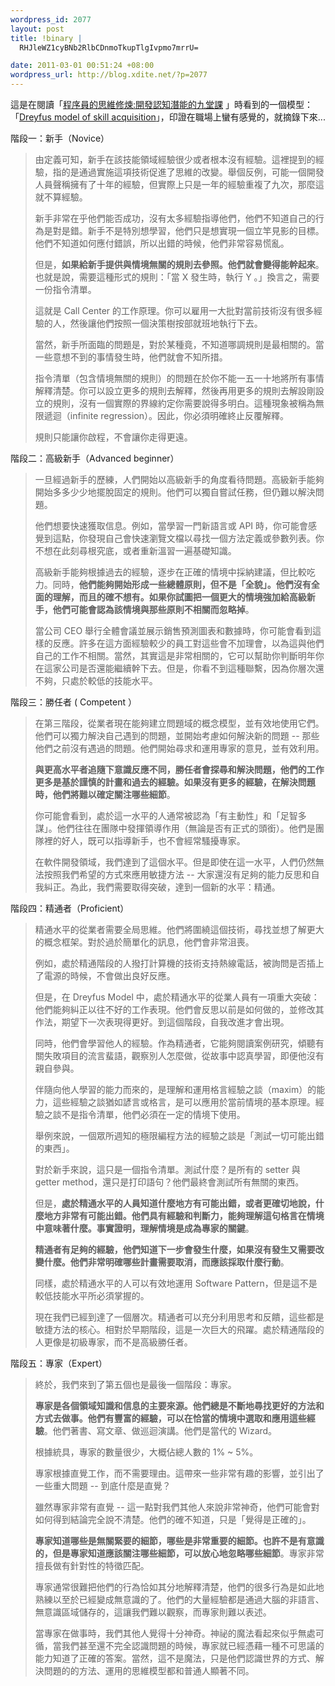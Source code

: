 ```yaml
--- 
wordpress_id: 2077
layout: post
title: !binary |
  RHJleWZ1cyBNb2RlbCDnmoTkupTlgIvpmo7mrrU=

date: 2011-03-01 00:51:24 +08:00
wordpress_url: http://blog.xdite.net/?p=2077
---
```

這是在閱讀「<a href="http://book.douban.com/subject/5372651/">程序員的思維修煉:開發認知潛能的九堂課</a> 」時看到的一個模型：「<a href="http://en.wikipedia.org/wiki/Dreyfus_model_of_skill_acquisition">Dreyfus model of skill acquisition</a>」，印證在職場上蠻有感覺的，就摘錄下來...


階段一：新手（Novice）

<blockquote>
由定義可知，新手在該技能領域經驗很少或者根本沒有經驗。這裡提到的經驗，指的是通過實施這項技術促進了思維的改變。舉個反例，可能一個開發人員聲稱擁有了十年的經驗，但實際上只是一年的經驗重複了九次，那麼這就不算經驗。

新手非常在乎他們能否成功，沒有太多經驗指導他們，他們不知道自己的行為是對是錯。新手不是特別想學習，他們只是想實現一個立竿見影的目標。他們不知道如何應付錯誤，所以出錯的時候，他們非常容易慌亂。

但是，<strong>如果給新手提供與情境無關的規則去參照。他們就會變得能幹起來</strong>。也就是說，需要這種形式的規則：「當 X 發生時，執行 Y 。」換言之，需要一份指令清單。

這就是 Call Center 的工作原理。你可以雇用一大批對當前技術沒有很多經驗的人，然後讓他們按照一個決策樹按部就班地執行下去。

當然，新手所面臨的問題是，對於某種竟，不知道哪調規則是最相關的。當一些意想不到的事情發生時，他們就會不知所措。

指令清單（包含情境無關的規則）的問題在於你不能一五一十地將所有事情解釋清楚。你可以設立更多的規則去解釋，然後再用更多的規則去解設剛設立的規則，沒有一個實際的界線約定你需要說得多明白。這種現象被稱為無限遞迴（infinite regression）。因此，你必須明確終止反覆解釋。

規則只能讓你啟程，不會讓你走得更遠。</blockquote>


階段二：高級新手（Advanced beginner）

<blockquote>一旦經過新手的歷練，人們開始以高級新手的角度看待問題。高級新手能夠開始多多少少地擺脫固定的規則。他們可以獨自嘗試任務，但仍難以解決問題。

他們想要快速獲取信息。例如，當學習一門新語言或 API 時，你可能會感覺到這點，你發現自己會快速瀏覽文檔以尋找一個方法定義或參數列表。你不想在此刻尋根究底，或者重新溫習一遍基礎知識。

高級新手能夠根據過去的經驗，逐步在正確的情境中採納建議，但比較吃力。同時，<strong>他們能夠開始形成一些總體原則，但不是「全貌」。他們沒有全面的理解，而且的確不想有。如果你試圖把一個更大的情境強加給高級新手，他們可能會認為該情境與那些原則不相關而忽略掉</strong>。

當公司 CEO 舉行全體會議並展示銷售預測圖表和數據時，你可能會看到這樣的反應。許多在這方面經驗較少的員工對這些會不加理會，以為這與他們自己的工作不相關。當然，其實這是非常相關的，它可以幫助你判斷明年你在這家公司是否還能繼續幹下去。但是，你看不到這種聯繫，因為你層次還不夠，只處於較低的技能水平。</blockquote>

階段三：勝任者 ( Competent ）

<blockquote>在第三階段，從業者現在能夠建立問題域的概念模型，並有效地使用它們。他們可以獨力解決自己遇到的問題，並開始考慮如何解決新的問題 -- 那些他們之前沒有遇過的問題。他們開始尋求和運用專家的意見，並有效利用。

<strong>與更高水平者追隨下意識反應不同，勝任者會探尋和解決問題，他們的工作更多是基於謹慎的計畫和過去的經驗。如果沒有更多的經驗，在解決問題時，他們將難以確定關注哪些細節</strong>。

你可能會看到，處於這一水平的人通常被認為「有主動性」和「足智多謀」。他們往往在團隊中發揮領導作用（無論是否有正式的頭銜）。他們是團隊裡的好人，既可以指導新手，也不會經常騷擾專家。

在軟件開發領域，我們達到了這個水平。但是即使在這一水平，人們仍然無法按照我們希望的方式來應用敏捷方法 -- 大家還沒有足夠的能力反思和自我糾正。為此，我們需要取得突破，達到一個新的水平：精通。</blockquote>

階段四：精通者（Proficient）

<blockquote>精通水平的從業者需要全局思維。他們將圍繞這個技術，尋找並想了解更大的概念框架。對於過於簡單化的訊息，他們會非常沮喪。

例如，處於精通階段的人撥打計算機的技術支持熱線電話，被詢問是否插上了電源的時候，不會做出良好反應。

但是，在 Dreyfus Model 中，處於精通水平的從業人員有一項重大突破：他們能夠糾正以往不好的工作表現。他們會反思以前是如何做的，並修改其作法，期望下一次表現得更好。到這個階段，自我改進才會出現。

同時，他們會學習他人的經驗。作為精通者，它能夠閱讀案例研究，傾聽有關失敗項目的流言蜚語，觀察別人怎麼做，從故事中認真學習，即便他沒有親自參與。

伴隨向他人學習的能力而來的，是理解和運用格言經驗之談（maxim）的能力，這些經驗之談猶如諺言或格言，是可以應用於當前情境的基本原理。經驗之談不是指令清單，他們必須在一定的情境下使用。

舉例來說，一個眾所週知的極限編程方法的經驗之談是「測試一切可能出錯的東西」。

對於新手來說，這只是一個指令清單。測試什麼？是所有的 setter 與 getter method，還只是打印語句？他們最終會測試所有無關的東西。

但是，<strong>處於精通水平的人員知道什麼地方有可能出錯，或者更確切地說，什麼地方非常有可能出錯。他們具有經驗和判斷力，能夠理解這句格言在情境中意味著什麼。事實證明，理解情境是成為專家的關鍵</strong>。

<strong>精通者有足夠的經驗，他們知道下一步會發生什麼，如果沒有發生又需要改變什麼。他們非常明確哪些計畫需要取消，而應該採取什麼行動</strong>。

同樣，處於精通水平的人可以有效地運用 Software Pattern，但是這不是較低技能水平所必須掌握的。

現在我們已經到達了一個層次。精通者可以充分利用思考和反饋，這些都是敏捷方法的核心。相對於早期階段，這是一次巨大的飛躍。處於精通階段的人更像是初級專家，而不是高級勝任者。</blockquote>

階段五：專家（Expert）

<blockquote>終於，我們來到了第五個也是最後一個階段：專家。

<strong>專家是各個領域知識和信息的主要來源。他們總是不斷地尋找更好的方法和方式去做事。他們有豐富的經驗，可以在恰當的情境中選取和應用這些經驗</strong>。他們著書、寫文章、做巡迴演講。他們是當代的 Wizard。

根據統具，專家的數量很少，大概佔總人數的 1% ~ 5%。

專家根據直覺工作，而不需要理由。這帶來一些非常有趣的影響，並引出了一些重大問題 -- 到底什麼是直覺？

雖然專家非常有直覺 -- 這一點對我們其他人來說非常神奇，他們可能會對如何得到結論完全說不清楚。他們的確不知道，只是「覺得是正確的」。

<strong>專家知道哪些是無關緊要的細節，哪些是非常重要的細節。也許不是有意識的，但是專家知道應該關注哪些細節，可以放心地忽略哪些細節</strong>。專家非常擅長做有針對性的特徵匹配。

專家通常很難把他們的行為恰如其分地解釋清楚，他們的很多行為是如此地熟練以至於已經變成無意識的了。他們的大量經驗都是通過大腦的非語言、無意識區域儲存的，這讓我們難以觀察，而專家則難以表述。

當專家在做事時，我們其他人覺得十分神奇。神祕的魔法看起來似乎無處可循，當我們甚至還不完全認識問題的時候，專家就已經憑藉一種不可思議的能力知道了正確的答案。當然，這不是魔法，只是他們認識世界的方式、解決問題的的方法、運用的思維模型都和普通人顯著不同。

</blockquote>

